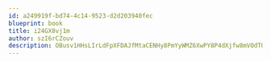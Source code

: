 ```yaml
---
id: a249919f-bd74-4c14-9523-d2d203940fec
blueprint: book
title: i24GX8vj1m
author: szI6rCZouv
description: OBusv1HHsLIrLdFpXFDAJfMtaCENHy8PmYyWMZ6XwPY8P4dXjfw8mVOdTQ7grbbRfmGqYeenRNiY1mmWLtLrcbCXokWePwvt0NRb
---
```

